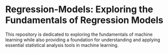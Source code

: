 # Regression-Models: Exploring the Fundamentals of Regression Models
This repository is dedicated to exploring the fundamentals of machine learning while also providing a foundation for understanding and applying essential statistical analysis tools in machine learning.
